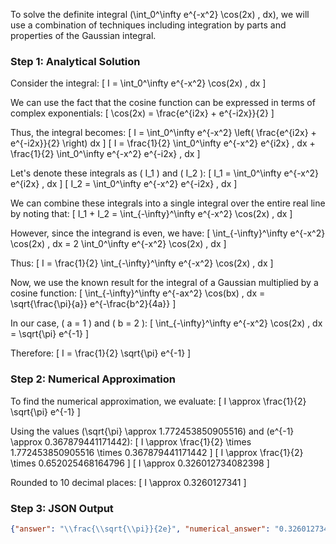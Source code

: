 To solve the definite integral \(\int_0^\infty e^{-x^2} \cos(2x) \, dx\), we will use a combination of techniques including integration by parts and properties of the Gaussian integral.

### Step 1: Analytical Solution

Consider the integral:
\[ I = \int_0^\infty e^{-x^2} \cos(2x) \, dx \]

We can use the fact that the cosine function can be expressed in terms of complex exponentials:
\[ \cos(2x) = \frac{e^{i2x} + e^{-i2x}}{2} \]

Thus, the integral becomes:
\[ I = \int_0^\infty e^{-x^2} \left( \frac{e^{i2x} + e^{-i2x}}{2} \right) dx \]
\[ I = \frac{1}{2} \int_0^\infty e^{-x^2} e^{i2x} \, dx + \frac{1}{2} \int_0^\infty e^{-x^2} e^{-i2x} \, dx \]

Let's denote these integrals as \( I_1 \) and \( I_2 \):
\[ I_1 = \int_0^\infty e^{-x^2} e^{i2x} \, dx \]
\[ I_2 = \int_0^\infty e^{-x^2} e^{-i2x} \, dx \]

We can combine these integrals into a single integral over the entire real line by noting that:
\[ I_1 + I_2 = \int_{-\infty}^\infty e^{-x^2} \cos(2x) \, dx \]

However, since the integrand is even, we have:
\[ \int_{-\infty}^\infty e^{-x^2} \cos(2x) \, dx = 2 \int_0^\infty e^{-x^2} \cos(2x) \, dx \]

Thus:
\[ I = \frac{1}{2} \int_{-\infty}^\infty e^{-x^2} \cos(2x) \, dx \]

Now, we use the known result for the integral of a Gaussian multiplied by a cosine function:
\[ \int_{-\infty}^\infty e^{-ax^2} \cos(bx) \, dx = \sqrt{\frac{\pi}{a}} e^{-\frac{b^2}{4a}} \]

In our case, \( a = 1 \) and \( b = 2 \):
\[ \int_{-\infty}^\infty e^{-x^2} \cos(2x) \, dx = \sqrt{\pi} e^{-1} \]

Therefore:
\[ I = \frac{1}{2} \sqrt{\pi} e^{-1} \]

### Step 2: Numerical Approximation

To find the numerical approximation, we evaluate:
\[ I \approx \frac{1}{2} \sqrt{\pi} e^{-1} \]

Using the values \(\sqrt{\pi} \approx 1.772453850905516\) and \(e^{-1} \approx 0.367879441171442\):
\[ I \approx \frac{1}{2} \times 1.772453850905516 \times 0.367879441171442 \]
\[ I \approx \frac{1}{2} \times 0.652025468164796 \]
\[ I \approx 0.326012734082398 \]

Rounded to 10 decimal places:
\[ I \approx 0.3260127341 \]

### Step 3: JSON Output

```json
{"answer": "\\frac{\\sqrt{\\pi}}{2e}", "numerical_answer": "0.3260127341"}
```